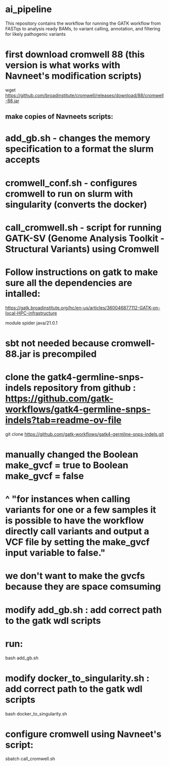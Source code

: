 # ai_pipeline
This repository contains the workflow for running the GATK workflow from FASTqs to analysis ready BAMs, to variant calling, annotation, and filtering for likely pathogenic variants 

# first download cromwell 88 (this version is what works with Navneet's modification scripts)
wget https://github.com/broadinstitute/cromwell/releases/download/88/cromwell-88.jar

## make copies of Navneets scripts:
# add_gb.sh - changes the memory specification to a format the slurm accepts
# cromwell_conf.sh - configures cromwell to run on slurm with singularity (converts the docker)
# call_cromwell.sh - script for running GATK-SV (Genome Analysis Toolkit - Structural Variants) using Cromwell 


# Follow instructions on gatk to make sure all the dependencies are intalled:
https://gatk.broadinstitute.org/hc/en-us/articles/360046877112-GATK-on-local-HPC-infrastructure

module spider java/21.0.1
# sbt not needed because cromwell-88.jar is precompiled


# clone the gatk4-germline-snps-indels repository from github : https://github.com/gatk-workflows/gatk4-germline-snps-indels?tab=readme-ov-file

git clone https://github.com/gatk-workflows/gatk4-germline-snps-indels.git
# manually changed the  Boolean make_gvcf = true to  Boolean make_gvcf = false
# ^ "for instances when calling variants for one or a few samples it is possible to have the workflow directly call variants and output a VCF file by setting the make_gvcf input variable to false."
# we don't want to make the gvcfs because they are space comsuming

# modify add_gb.sh : add correct path to the gatk wdl scripts
# run:
bash add_gb.sh
# modify docker_to_singularity.sh  : add correct path to the gatk wdl scripts
bash docker_to_singularity.sh
# configure cromwell using Navneet's script:
sbatch call_cromwell.sh
